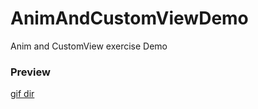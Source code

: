 # AnimAndCustomViewDemo

Anim and CustomView exercise Demo

### Preview
[gif dir](https://github.com/103style/CustomViewLearndemo/tree/master/gif)
